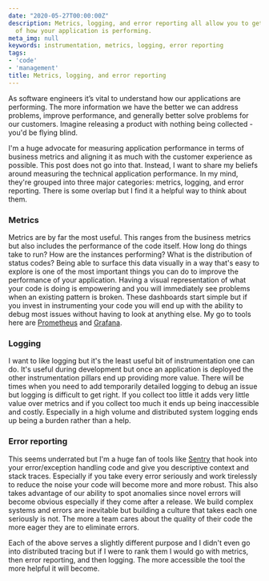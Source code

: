 ```yaml
---
date: "2020-05-27T00:00:00Z"
description: Metrics, logging, and error reporting all allow you to get a better understanding
  of how your application is performing.
meta_img: null
keywords: instrumentation, metrics, logging, error reporting
tags:
- 'code'
- 'management'
title: Metrics, logging, and error reporting
---
```


As software engineers it’s vital to understand how our applications are performing. The more information we have the better we can address problems, improve performance, and generally better solve problems for our customers. Imagine releasing a product with nothing being collected - you'd be flying blind.

I'm a huge advocate for measuring application performance in terms of business metrics and aligning it as much with the customer experience as possible. This post does not go into that. Instead, I want to share my beliefs around measuring the technical application performance. In my mind, they're grouped into three major categories: metrics, logging, and error reporting. There is some overlap but I find it a helpful way to think about them.

### Metrics

Metrics are by far the most useful. This ranges from the business metrics but also includes the performance of the code itself. How long do things take to run? How are the instances performing? What is the distribution of status codes? Being able to surface this data visually in a way that's easy to explore is one of the most important things you can do to improve the performance of your application. Having a visual representation of what your code is doing is empowering and you will immediately see problems when an existing pattern is broken. These dashboards start simple but if you invest in instrumenting your code you will end up with the ability to debug most issues without having to look at anything else. My go to tools here are [Prometheus](https://prometheus.io/) and [Grafana](https://grafana.com/).

### Logging

I want to like logging but it's the least useful bit of instrumentation one can do. It's useful during development but once an application is deployed the other instrumentation pillars end up providing more value. There will be times when you need to add temporarily detailed logging to debug an issue but logging is difficult to get right. If you collect too little it adds very little value over metrics and if you collect too much it ends up being inaccessible and costly. Especially in a high volume and distributed system logging ends up being a burden rather than a help.

### Error reporting

This seems underrated but I'm a huge fan of tools like [Sentry](https://sentry.io/) that hook into your error/exception handling code and give you descriptive context and stack traces. Especially if you take every error seriously and work tirelessly to reduce the noise your code will become more and more robust. This also takes advantage of our ability to spot anomalies since novel errors will become obvious especially if they come after a release. We build complex systems and errors are inevitable but building a culture that takes each one seriously is not. The more a team cares about the quality of their code the more eager they are to eliminate errors.

Each of the above serves a slightly different purpose and I didn't even go into distributed tracing but if I were to rank them I would go with metrics, then error reporting, and then logging. The more accessible the tool the more helpful it will become.
